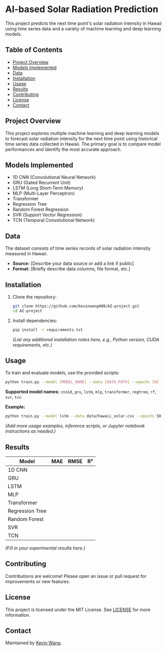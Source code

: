 # AI-based Solar Radiation Prediction

This project predicts the next time point's solar radiation intensity in Hawaii using time series data and a variety of machine learning and deep learning models.

## Table of Contents

- [Project Overview](#project-overview)
- [Models Implemented](#models-implemented)
- [Data](#data)
- [Installation](#installation)
- [Usage](#usage)
- [Results](#results)
- [Contributing](#contributing)
- [License](#license)
- [Contact](#contact)

## Project Overview

This project explores multiple machine learning and deep learning models to forecast solar radiation intensity for the next time point using historical time series data collected in Hawaii. The primary goal is to compare model performances and identify the most accurate approach.

## Models Implemented

- 1D CNN (Convolutional Neural Network)
- GRU (Gated Recurrent Unit)
- LSTM (Long Short-Term Memory)
- MLP (Multi-Layer Perceptron)
- Transformer
- Regression Tree
- Random Forest Regression
- SVR (Support Vector Regression)
- TCN (Temporal Convolutional Network)

## Data

The dataset consists of time series records of solar radiation intensity measured in Hawaii.

- **Source:** [Describe your data source or add a link if public]
- **Format:** [Briefly describe data columns, file format, etc.]

## Installation

1. Clone the repository:
    ```bash
    git clone https://github.com/kevinwang408/AI-project.git
    cd AI-project
    ```

2. Install dependencies:
    ```bash
    pip install -r requirements.txt
    ```
    *(List any additional installation notes here, e.g., Python version, CUDA requirements, etc.)*

## Usage

To train and evaluate models, use the provided scripts:

```bash
python train.py --model [MODEL_NAME] --data [DATA_PATH] --epochs [N]
```

**Supported model names:** `cnn1d`, `gru`, `lstm`, `mlp`, `transformer`, `regtree`, `rf`, `svr`, `tcn`

**Example:**
```bash
python train.py --model lstm --data data/hawaii_solar.csv --epochs 50
```

*(Add more usage examples, inference scripts, or Jupyter notebook instructions as needed.)*

## Results

| Model       | MAE   | RMSE  | R²    |
|-------------|-------|-------|-------|
| 1D CNN      |       |       |       |
| GRU         |       |       |       |
| LSTM        |       |       |       |
| MLP         |       |       |       |
| Transformer |       |       |       |
| Regression Tree |   |       |       |
| Random Forest |     |       |       |
| SVR         |       |       |       |
| TCN         |       |       |       |

*(Fill in your experimental results here.)*

## Contributing

Contributions are welcome! Please open an issue or pull request for improvements or new features.

## License

This project is licensed under the MIT License. See [LICENSE](LICENSE) for more information.

## Contact

Maintained by [Kevin Wang](mailto:your.email@example.com).